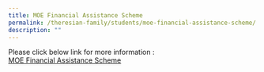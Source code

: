 ```yaml
---
title: MOE Financial Assistance Scheme
permalink: /theresian-family/students/moe-financial-assistance-scheme/
description: ""
---
```

Please click below link for more information :
<br>
[MOE Financial Assistance Scheme](/files/moe_financial_assistance_scheme_school_website.pdf)